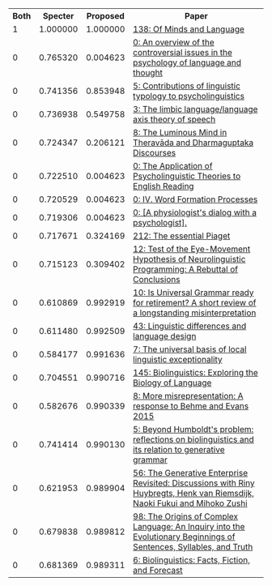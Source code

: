 <html><table><tr>
<th>Both</th>
<th>Specter</th>
<th>Proposed</th>
<th>Paper</th>
</tr>
<tr>
<td>1</td>
<td>1.000000</td>
<td>1.000000</td>
<td><a href="https://www.semanticscholar.org/paper/f990094bf624b1a9b6b7ffbf3a909bd44b76b05b">138: Of Minds and Language</a></td>
</tr>
<tr>
<td>0</td>
<td>0.765320</td>
<td>0.004623</td>
<td><a href="https://www.semanticscholar.org/paper/db924a5e344cc32809f7346fe291cf17584d6a8e">0: An overview of the controversial issues in the psychology of language and thought</a></td>
</tr>
<tr>
<td>0</td>
<td>0.741356</td>
<td>0.853948</td>
<td><a href="https://www.semanticscholar.org/paper/29b5b3ef839fe6ac91dd4c3af24728bd2ead7af6">5: Contributions of linguistic typology to psycholinguistics</a></td>
</tr>
<tr>
<td>0</td>
<td>0.736938</td>
<td>0.549758</td>
<td><a href="https://www.semanticscholar.org/paper/4096527631eda04fee9a399530ce913c802432ed">3: The limbic language/language axis theory of speech</a></td>
</tr>
<tr>
<td>0</td>
<td>0.724347</td>
<td>0.206121</td>
<td><a href="https://www.semanticscholar.org/paper/dfa265931cd4e6bca94ac3a786c0288e62434ab1">8: The Luminous Mind in Theravāda and Dharmaguptaka Discourses</a></td>
</tr>
<tr>
<td>0</td>
<td>0.722510</td>
<td>0.004623</td>
<td><a href="https://www.semanticscholar.org/paper/450b25df0b13ff60ebed41947669acb37adfed05">0: The Application of Psycholinguistic Theories to English Reading</a></td>
</tr>
<tr>
<td>0</td>
<td>0.720529</td>
<td>0.004623</td>
<td><a href="https://www.semanticscholar.org/paper/5d97444aa69be8ff5ca270bb89a2cf011427e417">0: IV. Word Formation Processes</a></td>
</tr>
<tr>
<td>0</td>
<td>0.719306</td>
<td>0.004623</td>
<td><a href="https://www.semanticscholar.org/paper/c7b12a2dad5f677da471ddc94a3ede3a868afcde">0: [A physiologist's dialog with a psychologist].</a></td>
</tr>
<tr>
<td>0</td>
<td>0.717671</td>
<td>0.324169</td>
<td><a href="https://www.semanticscholar.org/paper/e7e8ba7ca595c7ba49128a6ff144e589306097f1">212: The essential Piaget</a></td>
</tr>
<tr>
<td>0</td>
<td>0.715123</td>
<td>0.309402</td>
<td><a href="https://www.semanticscholar.org/paper/54a51ec2da2b851b9bbb22e4ff3043055616d003">12: Test of the Eye-Movement Hypothesis of Neurolinguistic Programming: A Rebuttal of Conclusions</a></td>
</tr>
<tr>
<td>0</td>
<td>0.610869</td>
<td>0.992919</td>
<td><a href="https://www.semanticscholar.org/paper/82a0964d6101bdd8f428680a16c51d7479f1c4bc">10: Is Universal Grammar ready for retirement? A short review of a longstanding misinterpretation</a></td>
</tr>
<tr>
<td>0</td>
<td>0.611480</td>
<td>0.992509</td>
<td><a href="https://www.semanticscholar.org/paper/994575c686dc1ebc6e49eaf0a23e1fa3a8595334">43: Linguistic differences and language design</a></td>
</tr>
<tr>
<td>0</td>
<td>0.584177</td>
<td>0.991636</td>
<td><a href="https://www.semanticscholar.org/paper/981c95907acc799d9ba99f2d152623acd20ac3a4">7: The universal basis of local linguistic exceptionality</a></td>
</tr>
<tr>
<td>0</td>
<td>0.704551</td>
<td>0.990716</td>
<td><a href="https://www.semanticscholar.org/paper/962a3945c2f4d219a4f67d0c4b475a552f637745">145: Biolinguistics: Exploring the Biology of Language</a></td>
</tr>
<tr>
<td>0</td>
<td>0.582676</td>
<td>0.990339</td>
<td><a href="https://www.semanticscholar.org/paper/83a76aa476137414afb1eb2505c97c8658a67d5a">8: More misrepresentation: A response to Behme and Evans 2015</a></td>
</tr>
<tr>
<td>0</td>
<td>0.741414</td>
<td>0.990130</td>
<td><a href="https://www.semanticscholar.org/paper/3cd236300be7bb8fb6dac4c87212b38033b5ff1b">5: Beyond Humboldt's problem: reflections on biolinguistics and its relation to generative grammar</a></td>
</tr>
<tr>
<td>0</td>
<td>0.621953</td>
<td>0.989904</td>
<td><a href="https://www.semanticscholar.org/paper/802bc4fcf15bb85e69a175a32815dc3a82911adc">56: The Generative Enterprise Revisited: Discussions with Riny Huybregts, Henk van Riemsdijk, Naoki Fukui and Mihoko Zushi</a></td>
</tr>
<tr>
<td>0</td>
<td>0.679838</td>
<td>0.989812</td>
<td><a href="https://www.semanticscholar.org/paper/3cfbcc99824477b5cf1ddb470367d42bf9e12db1">98: The Origins of Complex Language: An Inquiry into the Evolutionary Beginnings of Sentences, Syllables, and Truth</a></td>
</tr>
<tr>
<td>0</td>
<td>0.681369</td>
<td>0.989311</td>
<td><a href="https://www.semanticscholar.org/paper/23781f2de0c4e010f89e439113f060cd2a393543">6: Biolinguistics: Facts, Fiction, and Forecast</a></td>
</tr>
</table></html>
